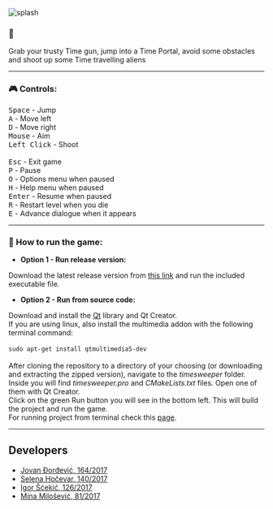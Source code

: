 ![splash](https://gitlab.com/matf-bg-ac-rs/course-rs/projects-2020-2021/06-timesweeper/-/raw/develop/timesweeper/Resources/Other/splash.png)

### :memo:

Grab your trusty Time gun, jump into a Time Portal, avoid some obstacles and shoot up some Time travelling aliens

___
### :video_game: Controls:
<kbd>Space</kbd> - Jump <br>
<kbd>A</kbd> - Move left <br>
<kbd>D</kbd> - Move right <br>
<kbd>Mouse</kbd> - Aim <br>
<kbd>Left Click</kbd> - Shoot <br>
<br>
<kbd>Esc</kbd> - Exit game <br>
<kbd>P</kbd> - Pause <br>
<kbd>O</kbd> - Options menu when paused <br>
<kbd>H</kbd> - Help menu when paused <br>
<kbd>Enter</kbd> - Resume when paused <br>
<kbd>R</kbd> - Restart level when you die <br>
<kbd>E</kbd> - Advance dialogue when it appears <br>
___
### :wrench: How to run the game:

- <b>Option 1 - Run release version:</b><br>

Download the latest release version from [this link](https://gitlab.com/matf-bg-ac-rs/course-rs/projects-2020-2021/06-timesweeper/-/releases) and run the included executable file.

- <b>Option 2 - Run from source code:</b><br>

Download and install the [Qt](https://www.qt.io/) library and Qt Creator. <br>
If you are using linux, also install the multimedia addon with the following terminal command:<br>
<br>
`sudo apt-get install qtmultimedia5-dev` 
<br><br>
After cloning the repository to a directory of your choosing (or downloading and extracting the zipped version), navigate to the _timesweeper_ folder. <br>
Inside you will find _timesweeper.pro_ and _CMakeLists.txt_ files. Open one of them with Qt Creator. <br>
Click on the green Run button you will see in the bottom left. This will build the project and run the game.
<br>
For running project from terminal check this [page](https://gitlab.com/matf-bg-ac-rs/course-rs/projects-2020-2021/06-timesweeper/-/wikis/Prevo%C4%91enje).


___
## Developers

- [Jovan Đorđević, 164/2017](https://gitlab.com/JovanDjordjevic)
- [Selena Hočevar, 140/2017](https://gitlab.com/selena.hocevar)
- [Igor Šćekić, 126/2017](https://gitlab.com/igorsc)
- [Mina Milošević, 81/2017](https://gitlab.com/mina.milosevic)
